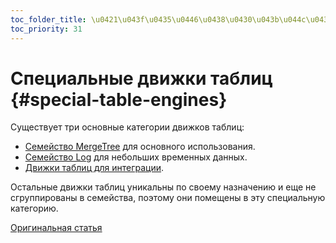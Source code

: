 ```yaml
---
toc_folder_title: \u0421\u043f\u0435\u0446\u0438\u0430\u043b\u044c\u043d\u044b\u0435\u0020\u0434\u0432\u0438\u0436\u043a\u0438\u0020\u0442\u0430\u0431\u043b\u0438\u0446
toc_priority: 31
---
```


# Специальные движки таблиц {#special-table-engines}

Существует три основные категории движков таблиц:

-   [Семейство MergeTree](../../../engines/table-engines/mergetree-family/index.md) для основного использования.
-   [Семейство Log](../../../engines/table-engines/log-family/index.md) для небольших временных данных.
-   [Движки таблиц для интеграции](../../../engines/table-engines/integrations/index.md).

Остальные движки таблиц уникальны по своему назначению и еще не сгруппированы в семейства, поэтому они помещены в эту специальную категорию.

[Оригинальная статья](https://clickhouse.tech/docs/ru/engines/table-engines/special/) <!--hide-->
